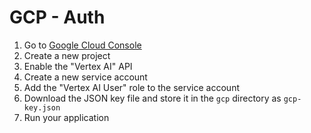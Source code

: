 # GCP - Auth

1. Go to [Google Cloud Console](https://console.cloud.google.com/)
2. Create a new project
3. Enable the "Vertex AI" API
4. Create a new service account
5. Add the "Vertex AI User" role to the service account
6. Download the JSON key file and store it in the `gcp` directory as `gcp-key.json`
7. Run your application
